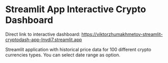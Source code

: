 # Streamlit App Interactive Crypto Dashboard

Direct link to interactive dashboard: https://viktorzhumakhmetov-streamlit-cryptodash-app-lnvdi7.streamlit.app

Streamlit application with historical price data for 100 different crypto currencies types.
You can select date range as option.
